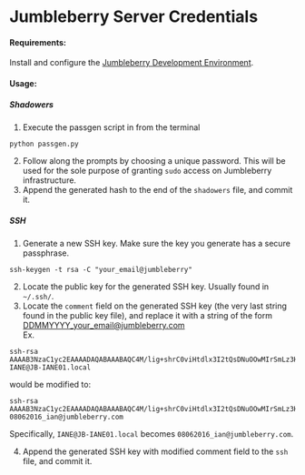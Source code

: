 Jumbleberry Server Credentials
=================================

#### Requirements:
Install and configure the [Jumbleberry Development Environment](https://github.com/Jumbleberry/Chef).

#### Usage:

##### Shadowers
1. Execute the passgen script in from the terminal
  
```
python passgen.py
```  

2. Follow along the prompts by choosing a unique password. This will be used for the sole purpose of granting `sudo` access on Jumbleberry infrastructure.
3. Append the generated hash to the end of the `shadowers` file, and commit it.

##### SSH
1. Generate a new SSH key. Make sure the key you generate has a secure passphrase.  
  
```
ssh-keygen -t rsa -C "your_email@jumbleberry"
```
2. Locate the public key for the generated SSH key. Usually found in `~/.ssh/`.
3. Locate the `comment` field on the generated SSH key (the very last string found in the public key file), and replace it with a string of the form DDMMYYYY_your_email@jumbleberry.com  
Ex. 

```
ssh-rsa AAAAB3NzaC1yc2EAAAADAQABAAABAQC4M/lig+shrC0viHtdlx3I2tQsDNuOOwMIrSmLz3H6KXH0SRB5DUbaBTwT1A6NZ1bYEGNyfFXvgVn6qc+aBZ0qTQ5gA+9KUnWSc0ExEzCapZUrBRBOEbJpEKk8X+Zr1F1iTfBqgA6qLHYgHigUp7pqhWJqonMOgfSY/W7JLdXG1hSiqOhsvB2qlLGQsokniCS67DhrkS3dCWFHFrymsP52S5VKXFefNA3JESRbIYgzuhBGCwRIzEa4AW8kWIdCSwNFUK2QEOvSj4ElkjNKJzBZtWEr2K3wj72nDd58R2czanBhtCis1MiBPCDi2o3E9e+T2pRKIo3KUaKyI0iOEb5X IANE@JB-IANE01.local
```
would be modified to:

```
ssh-rsa AAAAB3NzaC1yc2EAAAADAQABAAABAQC4M/lig+shrC0viHtdlx3I2tQsDNuOOwMIrSmLz3H6KXH0SRB5DUbaBTwT1A6NZ1bYEGNyfFXvgVn6qc+aBZ0qTQ5gA+9KUnWSc0ExEzCapZUrBRBOEbJpEKk8X+Zr1F1iTfBqgA6qLHYgHigUp7pqhWJqonMOgfSY/W7JLdXG1hSiqOhsvB2qlLGQsokniCS67DhrkS3dCWFHFrymsP52S5VKXFefNA3JESRbIYgzuhBGCwRIzEa4AW8kWIdCSwNFUK2QEOvSj4ElkjNKJzBZtWEr2K3wj72nDd58R2czanBhtCis1MiBPCDi2o3E9e+T2pRKIo3KUaKyI0iOEb5X 08062016_ian@jumbleberry.com
```  

Specifically, `IANE@JB-IANE01.local` becomes `08062016_ian@jumbleberry.com`.

4. Append the generated SSH key with modified comment field to the `ssh` file, and commit it.